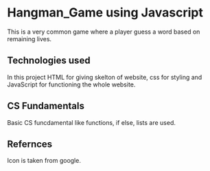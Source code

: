 # Hangman_Game using Javascript
 This is a very common game where a player guess a word based on remaining lives.
 
 ## Technologies used
 In this project HTML for giving skelton of website, css for styling and JavaScript for functioning the whole website.
 
 ## CS Fundamentals
 Basic CS funcdamental like functions, if else, lists are used.
 
 ## Refernces
 Icon is taken from google.